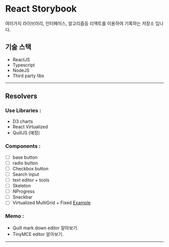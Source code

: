 # React Storybook

여러가지 라이브러리, 인터페이스, 알고리즘등 리액트를 이용하여 기록하는 저장소 입니다.

## 기술 스택

- ReactJS
- Typescript
- NodeJS
- Third party libs

---

## Resolvers

### Use Libraries :

- D3 charts
- React Virtualized
- QuillJS (예정)

### Components :

- [ ] base button
- [ ] radio button
- [ ] Checkbox button
- [ ] Search input
- [ ] text editor + tools
- [ ] Skeleton
- [ ] NProgress
- [ ] Snackbar
- [ ] Virtualized MultiGrid + Fixed [Example](https://commercetools.github.io/advanced-data-tables-demo/?selectedKind=Table&selectedStory=Full%20Example&full=0&down=1&left=1&panelRight=0&downPanel=kadirahq%2Fstorybook-addon-actions%2Factions-panel)

### Memo :

- Quill mark down editor 알아보기.
- TinyMCE editor 알아보기.

---
